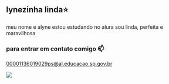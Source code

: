 ## lynezinha linda⭐

meu nome e alyne
estou estudando no alura
sou linda, perfeita e maravilhosa

### para entrar em contato comigo 📫

00001136019029ps@al.educacao.sp.gov.br

![](https://media1.tenor.com/m/68Au4NgLlxAAAAAC/sanrio-my-melody.gif)









